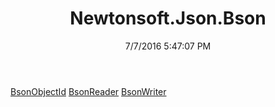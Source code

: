 ﻿---
title: Newtonsoft.Json.Bson
date: 7/7/2016 5:47:07 PM
---

[BsonObjectId](T-Newtonsoft.Json.Bson.BsonObjectId.html)
[BsonReader](T-Newtonsoft.Json.Bson.BsonReader.html)
[BsonWriter](T-Newtonsoft.Json.Bson.BsonWriter.html)
